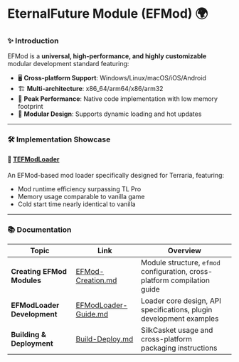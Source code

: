 # **EternalFuture Module (EFMod)** 🌍

### ✨ **Introduction**
EFMod is a **universal, high-performance, and highly customizable** modular development standard featuring:

- 🖥️ **Cross-platform Support**: Windows/Linux/macOS/iOS/Android
- 🏗️ **Multi-architecture**: x86_64/arm64/x86/arm32
- 🚀 **Peak Performance**: Native code implementation with low memory footprint
- 🧩 **Modular Design**: Supports dynamic loading and hot updates

---

### 🛠️ **Implementation Showcase**
#### 🔧 [**TEFModLoader**](https://gitlab.com/2079541547/tefmodloader)
An EFMod-based mod loader specifically designed for Terraria, featuring:

* Mod runtime efficiency surpassing TL Pro
* Memory usage comparable to vanilla game
* Cold start time nearly identical to vanilla

---

### 📚 **Documentation**
| Topic | Link                                              | Overview |  
|-------|---------------------------------------------------|----------|  
| **Creating EFMod Modules** | [EFMod-Creation.md](docs/EFMod-Creation-en.md)    | Module structure, `efmod` configuration, cross-platform compilation guide |  
| **EFModLoader Development** | [EFModLoader-Guide.md](docs/EFModLoader-Guide-en.md) | Loader core design, API specifications, plugin development examples |  
| **Building & Deployment** | [Build-Deploy.md](docs/Build-Deploy-en.md)           | SilkCasket usage and cross-platform packaging instructions |